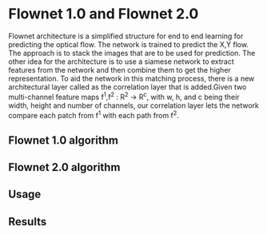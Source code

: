 # Flownet 1.0 and Flownet 2.0
Flownet architecture is a simplified structure for end to end learning for predicting the optical flow. The network is trained to predict the X,Y flow. The approach is to stack the images that are to be used for prediction. The other idea for the architecture is to use a siamese network to extract features from the network and then combine them to get the higher representation. To aid the network in this matching process, there is a new architectural layer called as the correlation layer that is added.Given two multi-channel feature maps f<sup>1</sup>,f<sup>2</sup> : R<sup>2</sup> &rarr; R<sup>c</sup>, with w, h, and c being their width, height and number of channels, our correlation layer lets the network compare each patch from f<sup>1</sup> with each path from f<sup>2</sup>. 

## Flownet 1.0 algorithm

## Flownet 2.0 algorithm

## Usage

## Results
